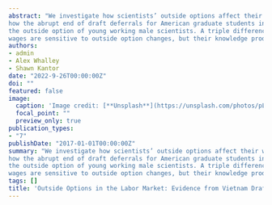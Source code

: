 ```yaml
---
abstract: "We investigate how scientists’ outside options affect their wages and knowledge production. We document
how the abrupt end of draft deferrals for American graduate students in 1967 sharply changed
the outside option of young working male scientists. A triple difference analysis reveals scientist
wages are sensitive to outside option changes, but their knowledge production is not."
authors:
- admin
- Alex Whalley
- Shawn Kantor
date: "2022-9-26T00:00:00Z"
doi: ""
featured: false
image:
  caption: 'Image credit: [**Unsplash**](https://unsplash.com/photos/pLCdAaMFLTE)'
  focal_point: ""
  preview_only: true
publication_types:
- "7"
publishDate: "2017-01-01T00:00:00Z"
summary: "We investigate how scientists’ outside options affect their wages and knowledge production. We document
how the abrupt end of draft deferrals for American graduate students in 1967 sharply changed
the outside option of young working male scientists. A triple difference analysis reveals scientist
wages are sensitive to outside option changes, but their knowledge production is not."
tags: []
title: 'Outside Options in the Labor Market: Evidence from Vietnam Draft Avoidance'
---
```



